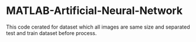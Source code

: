 # MATLAB-Artificial-Neural-Network
This code cerated for dataset which all images are same size and separated test and train dataset before process.
